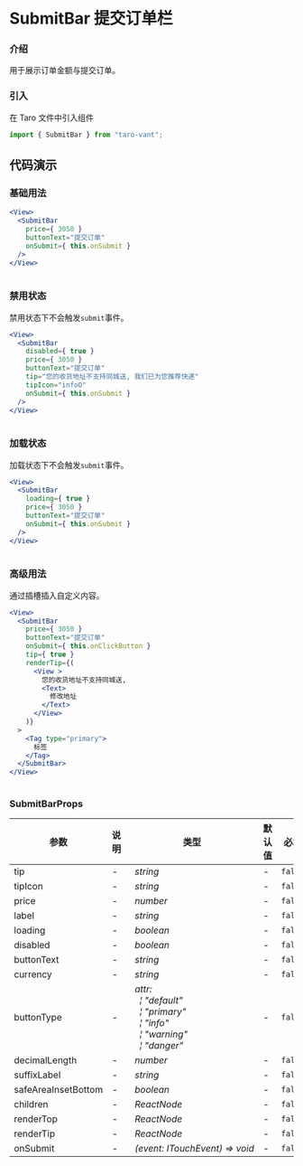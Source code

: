 # SubmitBar 提交订单栏

### 介绍

用于展示订单金额与提交订单。

### 引入

在 Taro 文件中引入组件

```js
import { SubmitBar } from "taro-vant"; 
```

## 代码演示

### 基础用法

```jsx
<View>
  <SubmitBar
    price={ 3050 }
    buttonText="提交订单"
    onSubmit={ this.onSubmit }
  />
</View>
 
```

### 禁用状态

禁用状态下不会触发`submit`事件。

```jsx
<View>
  <SubmitBar
    disabled={ true }
    price={ 3050 }
    buttonText="提交订单"
    tip="您的收货地址不支持同城送, 我们已为您推荐快递"
    tipIcon="infoO"
    onSubmit={ this.onSubmit }
  />
</View>
 
```

### 加载状态

加载状态下不会触发`submit`事件。

```jsx
<View>
  <SubmitBar
    loading={ true }
    price={ 3050 }
    buttonText="提交订单"
    onSubmit={ this.onSubmit }
  />
</View>
 
```

### 高级用法

通过插槽插入自定义内容。

```jsx
<View>
  <SubmitBar
    price={ 3050 }
    buttonText="提交订单"
    onSubmit={ this.onClickButton }
    tip={ true }
    renderTip={(
      <View >
        您的收货地址不支持同城送,
        <Text>
          修改地址
        </Text>
      </View>
    )}
  >
    <Tag type="primary">
      标签
    </Tag>
  </SubmitBar>
</View>
 
```
### SubmitBarProps
| 参数 | 说明 | 类型 | 默认值 | 必填 |
| --- | --- | --- | --- | --- |
| tip | - | _&nbsp;&nbsp;string<br/>_ | - | `false` |
| tipIcon | - | _&nbsp;&nbsp;string<br/>_ | - | `false` |
| price | - | _&nbsp;&nbsp;number<br/>_ | - | `false` |
| label | - | _&nbsp;&nbsp;string<br/>_ | - | `false` |
| loading | - | _&nbsp;&nbsp;boolean<br/>_ | - | `false` |
| disabled | - | _&nbsp;&nbsp;boolean<br/>_ | - | `false` |
| buttonText | - | _&nbsp;&nbsp;string<br/>_ | - | `false` |
| currency | - | _&nbsp;&nbsp;string<br/>_ | - | `false` |
| buttonType | - | _&nbsp;&nbsp;attr:<br/>&nbsp;&nbsp;&nbsp;&nbsp;&brvbar;&nbsp;"default"<br/>&nbsp;&nbsp;&nbsp;&nbsp;&brvbar;&nbsp;"primary"<br/>&nbsp;&nbsp;&nbsp;&nbsp;&brvbar;&nbsp;"info"<br/>&nbsp;&nbsp;&nbsp;&nbsp;&brvbar;&nbsp;"warning"<br/>&nbsp;&nbsp;&nbsp;&nbsp;&brvbar;&nbsp;"danger"<br/>_ | - | `false` |
| decimalLength | - | _&nbsp;&nbsp;number<br/>_ | - | `false` |
| suffixLabel | - | _&nbsp;&nbsp;string<br/>_ | - | `false` |
| safeAreaInsetBottom | - | _&nbsp;&nbsp;boolean<br/>_ | - | `false` |
| children | - | _&nbsp;&nbsp;ReactNode<br/>_ | - | `false` |
| renderTop | - | _&nbsp;&nbsp;ReactNode<br/>_ | - | `false` |
| renderTip | - | _&nbsp;&nbsp;ReactNode<br/>_ | - | `false` |
| onSubmit | - | _&nbsp;&nbsp;(event:&nbsp;ITouchEvent)&nbsp;=>&nbsp;void<br/>_ | - | `false` |

